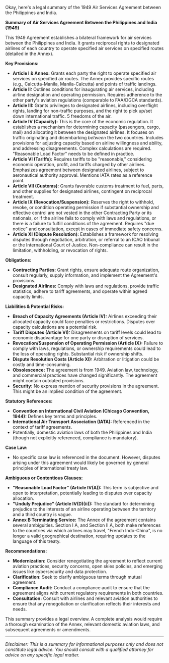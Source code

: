 Okay, here's a legal summary of the 1949 Air Services Agreement between the Philippines and India.

**Summary of Air Services Agreement Between the Philippines and India (1949)**

This 1949 Agreement establishes a bilateral framework for air services between the Philippines and India.  It grants reciprocal rights to designated airlines of each country to operate specified air services on specified routes (detailed in the Annex).

**Key Provisions:**

*   **Article I & Annex:** Grants each party the right to operate specified air services on specified air routes. The Annex provides specific routes (e.g., Calcutta-Manila, Manila-Calcutta) and points of traffic landings.
*   **Article II:**  Outlines conditions for inaugurating air services, including airline designation and operating permission.  Requires adherence to the other party's aviation regulations (comparable to FAA/DGCA standards).
*   **Article III:** Grants privileges to designated airlines, including overflight rights, landing for non-traffic purposes, and the right to pick up/set down international traffic. 5 freedoms of the air.
*   **Article IV (Capacity):** This is the core of the economic regulation. It establishes a mechanism for determining capacity (passengers, cargo, mail) and allocating it between the designated airlines. It focuses on traffic originating and disembarking *between* the two countries.  Includes provisions for adjusting capacity based on airline willingness and ability, and addressing disagreements.  Complex calculations are required. "Reasonable Load Factor" needs to be defined in practice.
*   **Article VI (Tariffs):**  Requires tariffs to be "reasonable," considering economic operation, profit, and tariffs charged by other airlines.  Emphasizes agreement between designated airlines, subject to aeronautical authority approval. Mentions IATA rates as a reference point.
*   **Article VII (Customs):** Grants favorable customs treatment to fuel, parts, and other supplies for designated airlines, contingent on reciprocal treatment.
*   **Article IX (Revocation/Suspension):**  Reserves the right to withhold, revoke, or condition operating permission if substantial ownership and effective control are not vested in the other Contracting Party or its nationals, or if the airline fails to comply with laws and regulations, or there is a failure to fulfill conditions of the agreement. Requires "due notice" and consultation, except in cases of immediate safety concerns.
*   **Article XI (Dispute Resolution):** Establishes a framework for resolving disputes through negotiation, arbitration, or referral to an ICAO tribunal or the International Court of Justice.  Non-compliance can result in the limitation, withholding, or revocation of rights.

**Obligations:**

*   **Contracting Parties:** Grant rights, ensure adequate route organization, consult regularly, supply information, and implement the Agreement's provisions.
*   **Designated Airlines:** Comply with laws and regulations, provide traffic statistics, adhere to tariff agreements, and operate within agreed capacity limits.

**Liabilities & Potential Risks:**

*   **Breach of Capacity Agreements (Article IV):**  Airlines exceeding their allocated capacity could face penalties or restrictions. Disputes over capacity calculations are a potential risk.
*   **Tariff Disputes (Article VI):** Disagreements on tariff levels could lead to economic disadvantage for one party or disruption of services.
*   **Revocation/Suspension of Operating Permission (Article IX):**  Failure to comply with laws, regulations, or ownership requirements could lead to the loss of operating rights.  Substantial risk if ownership shifts.
*   **Dispute Resolution Costs (Article XI):** Arbitration or litigation could be costly and time-consuming.
*   **Obsolescence:**  The agreement is from 1949. Aviation law, technology, and commercial practices have changed significantly. The agreement might contain outdated provisions.
*   **Security:** No express mention of security provisions in the agreement. This might be an implied condition of the agreement.

**Statutory References:**

*   **Convention on International Civil Aviation (Chicago Convention, 1944):** Defines key terms and principles.
*   **International Air Transport Association (IATA):**  Referenced in the context of tariff agreements.
*   Potentially, domestic aviation laws of both the Philippines and India (though not explicitly referenced, compliance is mandatory).

**Case Law:**

*   No specific case law is referenced in the document.  However, disputes arising under this agreement would likely be governed by general principles of international treaty law.

**Ambiguous or Contentious Clauses:**

*   **"Reasonable Load Factor" (Article IV(A)):** This term is subjective and open to interpretation, potentially leading to disputes over capacity allocation.
*   **"Unduly Prejudice" (Article IV(D)(ii)):** The standard for determining prejudice to the interests of an airline operating between the territory and a third country is vague.
*   **Annex B Terminating Service:** The Annex of the agreement contains several ambiguities. Section I A, and Section II A, both make references to the countries via which airlines may travel, "French Indo-China", is no longer a valid geographical destination, requiring updates to the language of this treaty.

**Recommendations:**

*   **Modernization:** Consider renegotiating the agreement to reflect current aviation practices, security concerns, open skies policies, and emerging issues like cybersecurity and data protection.
*   **Clarification:** Seek to clarify ambiguous terms through mutual agreement.
*   **Compliance Audit:** Conduct a compliance audit to ensure that the agreement aligns with current regulatory requirements in both countries.
*   **Consultation:** Consult with airlines and relevant aviation authorities to ensure that any renegotiation or clarification reflects their interests and needs.

This summary provides a legal overview. A complete analysis would require a thorough examination of the Annex, relevant domestic aviation laws, and subsequent agreements or amendments.

***
*Disclaimer: This is a summary for informational purposes only and does not constitute legal advice. You should consult with a qualified attorney for advice on any specific legal matter.*

